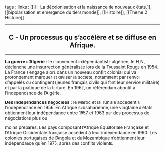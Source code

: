 tags : 
links : [[II - La décolonisation et la naissance de nouveaux états.]], [[bipolarisation et emergence du tiers monde]], [[Histoire]], [[Thème 2 Histoire]]

****

<h2 style="text-align: center;"> C - Un processus qu s’accélère et se diffuse en Afrique. </h2>

****

**La guerre d’Algérie** : le mouvement indépendantiste algérien, le FLN, déclenche une insurrection généralisée lors de la Toussaint Rouge en 1954. La France s’engage alors dans un nouveau conflit colonial qui va profondément marquer et diviser la société, notamment par l’envoi d’appelés du contingent (jeunes français civils qui font leur service militaire) et par la pratique de la torture. En 1962, un référendum aboutit à l’indépendance de l’Algérie.

**Des indépendances négociées** : le Maroc et la Tunisie accèdent à l’indépendance en 1956. En Afrique subsaharienne, une vingtaine d’états obtiennent leur indépendance entre 1957 et 1963 par des processus de négociations plus ou



 moins préparés. Les pays composant l’Afrique Équatoriale Française et l’Afrique Occidentale française accèdent à leur indépendance en 1960. Les colonies portugaises de l’Angola et du Mozambique n’obtiennent leur indépendance qu’en 1975, après des conflits violents.